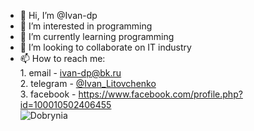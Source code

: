 - 👋 Hi, I’m @Ivan-dp 
- 👀 I’m interested in programming
- 🌱 I’m currently learning programming
- 💞️ I’m looking to collaborate on IT industry
- 📫 How to reach me: <br>
        1. email - ivan-dp@bk.ru<br>
        2. telegram - <a href="https://t.me/Ivan_Litovchenko">@Ivan_Litovchenko</a><br>
        3. facebook - https://www.facebook.com/profile.php?id=100010502406455 <br>
        <img src="http://cinemaplex.ru/wp-content/uploads/2013/07/529_2.jpg" alt="Dobrynia">

<!---
Ivan-dp/Ivan-dp is a ✨ special ✨ repository because its `README.md` (this file) appears on your GitHub profile.
You can click the Preview link to take a look at your changes.
--->

